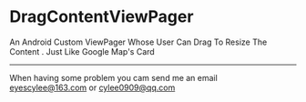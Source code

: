 # DragContentViewPager
An Android Custom ViewPager Whose User Can Drag To Resize The Content . Just Like Google Map's Card

-------
When having some problem you cam send me an email eyescylee@163.com or cylee0909@qq.com

